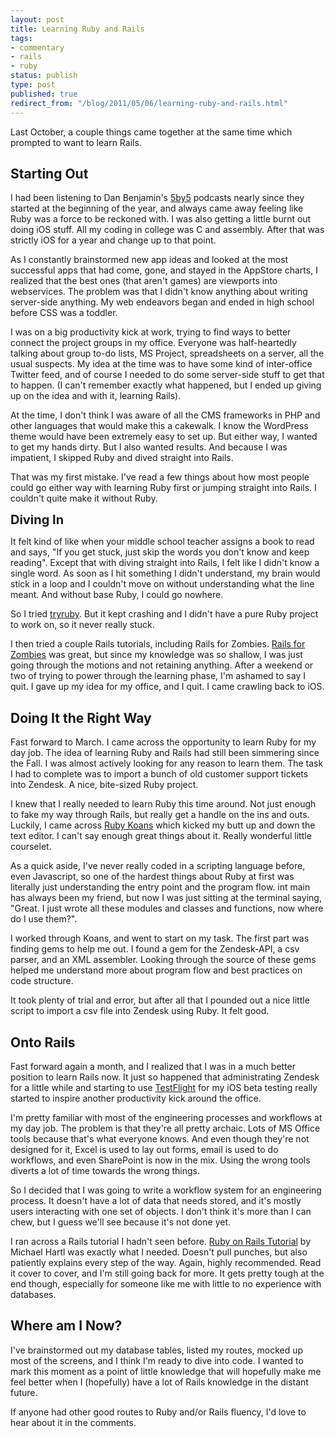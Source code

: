 ```yaml
---
layout: post
title: Learning Ruby and Rails
tags:
- commentary
- rails
- ruby
status: publish
type: post
published: true
redirect_from: "/blog/2011/05/06/learning-ruby-and-rails.html"
---
```

Last October, a couple things came together at the same time which prompted to want to learn Rails.
<h2>Starting Out</h2>
I had been listening to Dan Benjamin's <a title="5by5" href="http://5by5.tv" target="_blank">5by5</a> podcasts nearly since they started at the beginning of the year, and always came away feeling like Ruby was a force to be reckoned with. I was also getting a little burnt out doing iOS stuff. All my coding in college was C and assembly. After that was strictly iOS for a year and change up to that point.

As I constantly brainstormed new app ideas and looked at the most successful apps that had come, gone, and stayed in the AppStore charts, I realized that the best ones (that aren't games) are viewports into webservices. The problem was that I didn't know anything about writing server-side anything. My web endeavors began and ended in high school before CSS was a toddler.

I was on a big productivity kick at work, trying to find ways to better connect the project groups in my office. Everyone was half-heartedly talking about group to-do lists, MS Project, spreadsheets on a server, all the usual suspects. My idea at the time was to have some kind of inter-office Twitter feed, and of course I needed to do some server-side stuff to get that to happen. (I can't remember exactly what happened, but I ended up giving up on the idea and with it, learning Rails).

At the time, I don't think I was aware of all the CMS frameworks in PHP and other languages that would make this a cakewalk. I know the WordPress theme would have been extremely easy to set up. But either way, I wanted to get my hands dirty. But I also wanted results. And because I was impatient, I skipped Ruby and dived straight into Rails.

That was my first mistake. I've read a few things about how most people could go either way with learning Ruby first or jumping straight into Rails. I couldn't quite make it without Ruby.

<span style="font-size: 20px; font-weight: bold;">Diving In</span>

It felt kind of like when your middle school teacher assigns a book to read and says, "If you get stuck, just skip the words you don't know and keep reading". Except that with diving straight into Rails, I felt like I didn't know a single word. As soon as I hit something I didn't understand, my brain would stick in a loop and I couldn't move on without understanding what the line meant. And without base Ruby, I could go nowhere.

So I tried <a title="tryruby" href="http://tryruby.org" target="_blank">tryruby</a>. But it kept crashing and I didn't have a pure Ruby project to work on, so it never really stuck.

I then tried a couple Rails tutorials, including Rails for Zombies. <a title="Rails for Zombies" href="http://railsforzombies.org/" target="_blank">Rails for Zombies</a> was great, but since my knowledge was so shallow, I was just going through the motions and not retaining anything. After a weekend or two of trying to power through the learning phase, I'm ashamed to say I quit. I gave up my idea for my office, and I quit. I came crawling back to iOS.
<h2>Doing It the Right Way</h2>
Fast forward to March. I came across the opportunity to learn Ruby for my day job. The idea of learning Ruby and Rails had still been simmering since the Fall. I was almost actively looking for any reason to learn them. The task I had to complete was to import a bunch of old customer support tickets into Zendesk. A nice, bite-sized Ruby project.

I knew that I really needed to learn Ruby this time around. Not just enough to fake my way through Rails, but really get a handle on the ins and outs. Luckily, I came across <a title="Ruby Koans" href="http://rubykoans.com/" target="_blank">Ruby Koans</a> which kicked my butt up and down the text editor. I can't say enough great things about it. Really wonderful little courselet.

As a quick aside, I've never really coded in a scripting language before, even Javascript, so one of the hardest things about Ruby at first was literally just understanding the entry point and the program flow. int main has always been my friend, but now I was just sitting at the terminal saying, "Great. I just wrote all these modules and classes and functions, now where do I use them?".

I worked through Koans, and went to start on my task. The first part was finding gems to help me out. I found a gem for the Zendesk-API, a csv parser, and an XML assembler. Looking through the source of these gems helped me understand more about program flow and best practices on code structure.

It took plenty of trial and error, but after all that I pounded out a nice little script to import a csv file into Zendesk using Ruby. It felt good.
<h2>Onto Rails</h2>
Fast forward again a month, and I realized that I was in a much better position to learn Rails now. It just so happened that administrating Zendesk for a little while and starting to use <a title="TestFlight" href="http://testflightapp.com" target="_blank">TestFlight</a> for my iOS beta testing really started to inspire another productivity kick around the office.

I'm pretty familiar with most of the engineering processes and workflows at my day job. The problem is that they're all pretty archaic. Lots of MS Office tools because that's what everyone knows. And even though they're not designed for it, Excel is used to lay out forms, email is used to do workflows, and even SharePoint is now in the mix. Using the wrong tools diverts a lot of time towards the wrong things.

So I decided that I was going to write a workflow system for an engineering process. It doesn't have a lot of data that needs stored, and it's mostly users interacting with one set of objects. I don't think it's more than I can chew, but I guess we'll see because it's not done yet.

I ran across a Rails tutorial I hadn't seen before. <a title="Ruby on Rails Tutorial" href="http://ruby.railstutorial.org/ruby-on-rails-tutorial-book" target="_blank">Ruby on Rails Tutorial</a> by Michael Hartl was exactly what I needed. Doesn't pull punches, but also patiently explains every step of the way. Again, highly recommended. Read it cover to cover, and I'm still going back for more. It gets pretty tough at the end though, especially for someone like me with little to no experience with databases.
<h2>Where am I Now?</h2>
I've brainstormed out my database tables, listed my routes, mocked up most of the screens, and I think I'm ready to dive into code. I wanted to mark this moment as a point of little knowledge that will hopefully make me feel better when I (hopefully) have a lot of Rails knowledge in the distant future.

If anyone had other good routes to Ruby and/or Rails fluency, I'd love to hear about it in the comments.
